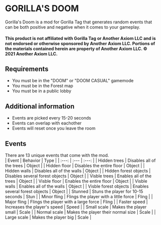 # GORILLA'S DOOM
Gorilla's Doom is a mod for Gorilla Tag that generates random events that can be both positive and negative when it comes to your gameplay. 
#### This product is not affiliated with Gorilla Tag or Another Axiom LLC and is not endorsed or otherwise sponsored by Another Axiom LLC. Portions of the materials contained herein are property of Another Axiom LLC. © 2021 Another Axiom LLC.

## Requirements
- You must be in the "DOOM" or "DOOM CASUAL" gamemode
- You must be in the Forest map
- You must be in a public lobby

## Additional information
- Events are picked every 15-20 seconds
- Events can overlap with eachother
- Events will reset once you leave the room

## Events
There are 13 unique events that come with the mod.  
| Event | Behavior | Type |
| :---: | :--- | :---: |
| Hidden trees | Disables all of the trees | Object |
| Hidden floor | Disables the entire floor | Object |
| Hidden walls | Disables all of the walls | Object |
| Hidden forest objects | Disables several forest objects | Object |
| Visble trees | Enables all of the trees | Object |
| Visble floor | Enables the entire floor | Object |
| Visble walls | Enables all of the walls | Object |
| Visble forest objects | Enables several forest objects | Object |
| Stunned | Stuns the player for 10-15 seconds | Stun |
| Minor fling | Flings the player with a little force | Fling |
| Major fling | Flings the player with a large force | Fling |
| Faster speed | Increases the player's speed | Speed |
| Small scale | Makes the player small | Scale |
| Normal scale | Makes the player their normal size | Scale |
| Large scale | Makes the player big | Scale |
